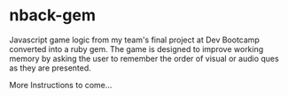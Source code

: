 nback-gem
=========

Javascript game logic from my team's final project at Dev Bootcamp converted into a ruby gem.  The game is designed to improve working memory by asking the user to remember the order of visual or audio ques as they are presented.

More Instructions to come...
